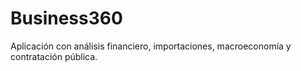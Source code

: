 # Business360
Aplicación con análisis financiero, importaciones, macroeconomía y contratación pública.